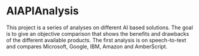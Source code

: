 # AIAPIAnalysis
This project is a series of analyses on different AI based solutions. The goal is to give an objective comparison that shows the benefits and drawbacks of the different available products. The first analysis is on speech-to-text and compares Microsoft, Google, IBM, Amazon and AmberScript.
